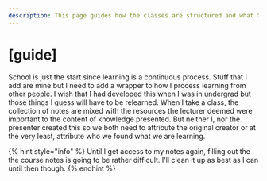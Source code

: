 ```yaml
---
description: This page guides how the classes are structured and what they share in common
---
```


# \[guide]

School is just the start since learning is a continuous process. Stuff that I add are mine but I need to add a wrapper to how I process learning from other people. I wish that I had developed this when I was in undergrad but those things I guess will have to be relearned. When I take a class, the collection of notes are mixed with the resources the lecturer deemed were important to the content of knowledge presented. But neither I, nor the presenter created this so we both need to attribute the original creator or at the very least, attribute who we found what we are learning.&#x20;

{% hint style="info" %}
Until I get access to my notes again, filling out the the course notes is going to be rather difficult. I'll clean it up as best as I can until then though.&#x20;
{% endhint %}

